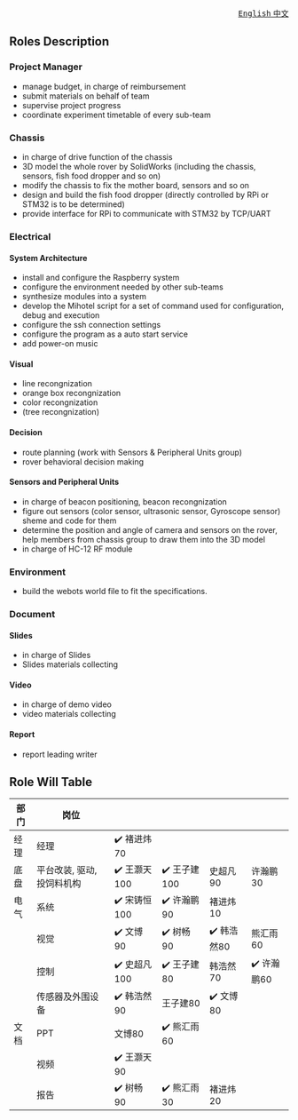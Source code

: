 <div align='right'>
  <a href='division.md'>
    <kbd>English</kbd>
  </a>
  <a href='分工.md'>
    <kbd>中文</kbd>
  </a>
</div>

## Roles Description

### Project Manager

- manage budget, in charge of reimbursement
- submit materials on behalf of team
- supervise project progress
- coordinate experiment timetable of every sub-team

### Chassis

- in charge of drive function of the chassis
- 3D model the whole rover by SolidWorks (including the chassis, sensors, fish
  food dropper and so on)
- modify the chassis to fix the mother board, sensors and so on
- design and build the fish food dropper (directly controlled by RPi or STM32 is
  to be determined)
- provide interface for RPi to communicate with STM32 by TCP/UART

### Electrical

#### System Architecture

- install and configure the Raspberry system
- configure the environment needed by other sub-teams
- synthesize modules into a system
- develop the Mihotel script for a set of command used for configuration, debug
  and execution
- configure the ssh connection settings
- configure the program as a auto start service
- add power-on music

#### Visual

- line recongnization
- orange box recongnization
- color recongnization
- (tree recongnization)

#### Decision

- route planning (work with Sensors & Peripheral Units group)
- rover behavioral decision making

#### Sensors and Peripheral Units

- in charge of beacon positioning, beacon recongnization
- figure out sensors (color sensor, ultrasonic sensor, Gyroscope sensor) sheme
  and code for them
- determine the position and angle of camera and sensors on the rover, help
  members from chassis group to draw them into the 3D model
- in charge of HC-12 RF module

### Environment

- build the webots world file to fit the specifications.

### Document

#### Slides

- in charge of Slides
- Slides materials collecting

#### Video

- in charge of demo video
- video materials collecting

#### Report

- report leading writer

## Role Will Table

| 部门 | 岗位                       |                              |                              |                             |                             |
| ---- | -------------------------- | ---------------------------- | ---------------------------- | --------------------------- | --------------------------- |
| 经理 | 经理                       | :heavy_check_mark: 褚进炜70  |                              |                             |                             |
| 底盘 | 平台改装, 驱动, 投饲料机构 | :heavy_check_mark: 王灏天100 | :heavy_check_mark: 王子建100 | 史超凡90                    | 许瀚鹏30                    |
| 电气 | 系统                       | :heavy_check_mark: 宋铸恒100 | :heavy_check_mark: 许瀚鹏90  | 褚进炜10                    |                             |
|      | 视觉                       | :heavy_check_mark: 文博90    | :heavy_check_mark: 树畅90    | :heavy_check_mark: 韩浩然80 | 熊汇雨60                    |
|      | 控制                       | :heavy_check_mark: 史超凡100 | :heavy_check_mark: 王子建80  | 韩浩然70                    | :heavy_check_mark: 许瀚鹏60 |
|      | 传感器及外围设备           | :heavy_check_mark: 韩浩然90  | 王子建80                     | :heavy_check_mark: 文博80   |                             |
| 文档 | PPT                        | 文博80                       | :heavy_check_mark: 熊汇雨60  |                             |                             |
|      | 视频                       | :heavy_check_mark: 王灏天90  |                              |                             |                             |
|      | 报告                       | :heavy_check_mark: 树畅90    | :heavy_check_mark: 熊汇雨30  | 褚进炜20                    |                             |